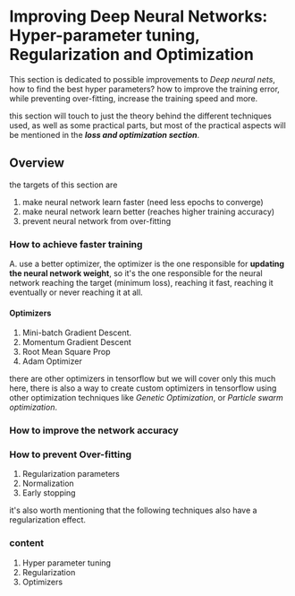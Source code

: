 # Improving Deep Neural Networks: Hyper-parameter tuning, Regularization and Optimization
This section is dedicated to possible improvements to *Deep neural nets*, how to find the best hyper parameters?
how to improve the training error, while preventing over-fitting, increase the training speed and more.  

this section will touch to just the theory behind  the different techniques used, as well as some practical parts,
but most of the practical aspects will be mentioned in the ***loss and optimization section***.  

## Overview
the targets of this section are
1. make neural network learn faster (need less epochs to converge)
2. make neural network learn better (reaches higher training accuracy)
3. prevent neural network from over-fitting

### How to achieve faster training
A. use a better optimizer, the optimizer is the one responsible for **updating the neural network weight**, 
so it's the one responsible for the neural network reaching the target (minimum loss), reaching it fast, 
reaching it eventually or never reaching it at all.

#### Optimizers
1. Mini-batch Gradient Descent.
2. Momentum Gradient Descent
3. Root Mean Square Prop
4. Adam Optimizer

there are other optimizers in tensorflow but we will cover only this much here, there is also a way 
to create custom optimizers in tensorflow using other optimization techniques like *Genetic Optimization*,
or *Particle swarm optimization*.

### How to improve the network accuracy


### How to prevent Over-fitting 
1. Regularization parameters
2. Normalization
3. Early stopping

it's also worth mentioning that the following techniques also have a regularization effect.

 ### content
 1. Hyper parameter tuning
 2. Regularization
 3. Optimizers
 
 
